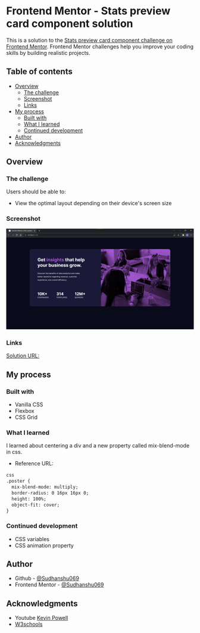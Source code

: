 # Frontend Mentor - Stats preview card component solution

This is a solution to the [Stats preview card component challenge on Frontend Mentor](https://www.frontendmentor.io/challenges/stats-preview-card-component-8JqbgoU62). Frontend Mentor challenges help you improve your coding skills by building realistic projects. 

## Table of contents

- [Overview](#overview)
  - [The challenge](#the-challenge)
  - [Screenshot](#screenshot)
  - [Links](#links)
- [My process](#my-process)
  - [Built with](#built-with)
  - [What I learned](#what-i-learned)
  - [Continued development](#continued-development)
- [Author](#author)
- [Acknowledgments](#acknowledgments)


## Overview

### The challenge

Users should be able to:

- View the optimal layout depending on their device's screen size

### Screenshot

![](frontend-mentor-challenge-ss.png)

### Links

[Solution URL:](https://github.com/Sudhanshu069/frontend-mentor/tree/main/stats-preview-card-component-main)

## My process

### Built with

- Vanilla CSS
- Flexbox
- CSS Grid

### What I learned

I learned about centering a div and a new property called mix-blend-mode in css.
- Reference URL: [](https://www.w3schools.com/cssref/pr_background-blend-mode.asp)
```
css
.poster {
  mix-blend-mode: multiply;
  border-radius: 0 16px 16px 0;
  height: 100%;
  object-fit: cover;
}
```
### Continued development

- CSS variables
- CSS animation property

## Author

- Github - [@Sudhanshu069](https://github.com/Sudhanshu069)
- Frontend Mentor - [@Sudhanshu069](https://www.frontendmentor.io/profile/Sudhanshu069)

## Acknowledgments

- Youtube [Kevin Powell](https://www.youtube.com/kepowob)
- [W3schools](https://www.w3schools.com/)
